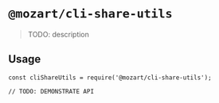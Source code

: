 # `@mozart/cli-share-utils`

> TODO: description

## Usage

```
const cliShareUtils = require('@mozart/cli-share-utils');

// TODO: DEMONSTRATE API
```
